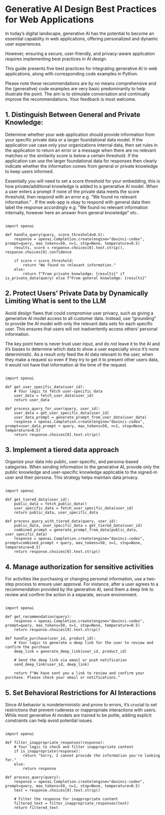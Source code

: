 # Generative AI Design Best Practices for Web Applications
In today’s digital landscape, generative AI has the potential to become an essential capability in web applications, offering personalized and dynamic user experiences.

However, ensuring a secure, user-friendly, and privacy-aware application requires implementing best practices in AI design.

This guide presents five best practices for integrating generative AI in web applications, along with corresponding code examples in Python.

Please note these recommendations are by no means comprehensive and the (generative) code examples are very basic predominantly to help illustrate the point. The aim is to stimulate conversation and continually improve the recommendations. Your feedback is most welcome.

## 1. Distinguish Between General and Private Knowledge:

Determine whether your web application should provide information from your specific private data or a larger foundational data model. If the application use case only your organizations internal data, then set rules in the application to return an error or a message when there are no relevant matches or the similarity score is below a certain threshold. If the application can use the larger foundational data for responses then clearly indicate whether the information comes from general or private knowledge to keep users informed.

Essentially you will need to set a score threshold for your embedding, this is how private/additional knowledge is added to a generative AI model. When a user enters a prompt if none of the private data meets the score threshold, then respond with an error e.g. “We found no relevant information.” . If the web-app is okay to respond with general data then label the response accordingly e.g: “We found no relevant information internally, however here an answer from general knowledge” etc..

<pre><code>
import openai

def handle_query(query, score_threshold=0.5):
    response = openai.Completion.create(engine="davinci-codex", prompt=query, max_tokens=50, n=1, stop=None, temperature=0.5)
    results, score = response.choices[0].text.strip(), response.choices[0].confidence

    if score < score_threshold:
        return "We found no relevant information."
    else:
        return f"From private knowledge: {results}" if is_private_data(query) else f"From general knowledge: {results}"
</code></pre>



## 2. Protect Users’ Private Data by Dynamically Limiting What is sent to the LLM

Avoid design flaws that could compromise user privacy, such as giving a generative AI model access to all customer data. Instead, use “grounding” to provide the AI model with only the relevant data sets for each specific user. This ensures that users will not inadvertently access others’ personal information.

The key point here is never trust user input, and do not leave it to the AI and it’s biases to determine which data to show a user especially since it’s none deterministic. As a result only feed the AI data relevant to the user, when they make a request so even if they try to get it to present other users data, it would not have that information at the time of the request.

<pre><code>
import openai

def get_user_specific_data(user_id):
    # Your logic to fetch user-specific data
    user_data = fetch_user_data(user_id)
    return user_data

def process_query_for_user(query, user_id):
    user_data = get_user_specific_data(user_id)
    user_data_prompt = generate_prompt_from_user_data(user_data)
    response = openai.Completion.create(engine="davinci-codex", prompt=user_data_prompt + query, max_tokens=50, n=1, stop=None, temperature=0.5)
    return response.choices[0].text.strip()
</code></pre>

## 3. Implement a tiered data approach

Organize your data into public, user-specific, and persona-based categories. When sending information to the generative AI, provide only the public knowledge and user-specific knowledge applicable to the signed-in user and their persona. This strategy helps maintain data privacy.

<pre><code>
import openai

def get_tiered_data(user_id):
    public_data = fetch_public_data()
    user_specific_data = fetch_user_specific_data(user_id)
    return public_data, user_specific_data

def process_query_with_tiered_data(query, user_id):
    public_data, user_specific_data = get_tiered_data(user_id)
    combined_prompt = generate_prompt_from_data(public_data, user_specific_data)
    response = openai.Completion.create(engine="davinci-codex", prompt=combined_prompt + query, max_tokens=50, n=1, stop=None, temperature=0.5)
    return response.choices[0].text.strip()
</code></pre>

## 4. Manage authorization for sensitive activities

For activities like purchasing or changing personal information, use a two-step process to ensure user approval. For instance, after a user agrees to a recommendation provided by the generative AI, send them a deep link to review and confirm the action in a separate, secure environment.

<pre><code>
import openai

def get_recommendation(query):
    response = openai.Completion.create(engine="davinci-codex", prompt=query, max_tokens=50, n=1, stop=None, temperature=0.5)
    return response.choices[0].text.strip()

def handle_purchase(user_id, product_id):
    # Your logic to generate a deep link for the user to review and confirm the purchase
    deep_link = generate_deep_link(user_id, product_id)

    # Send the deep link via email or push notification
    send_deep_link(user_id, deep_link)

    return f"We have sent you a link to review and confirm your purchase. Please check your email or notifications."
</code></pre>

## 5. Set Behavioral Restrictions for AI Interactions

Since AI behavior is nondeterministic and prone to errors, it’s crucial to set restrictions that prevent rudeness or inappropriate interactions with users. While most generative AI models are trained to be polite, adding explicit constraints can help avoid potential issues.

<pre><code>
import openai

def filter_inappropriate_responses(response):
    # Your logic to check and filter inappropriate content
    if is_inappropriate(response):
        return "Sorry, I cannot provide the information you're looking for."
    else:
        return response

def process_query(query):
    response = openai.Completion.create(engine="davinci-codex", prompt=query, max_tokens=50, n=1, stop=None, temperature=0.5)
    text = response.choices[0].text.strip()

    # Filter the response for inappropriate content
    filtered_text = filter_inappropriate_responses(text)
    return filtered_text
</code></pre>

